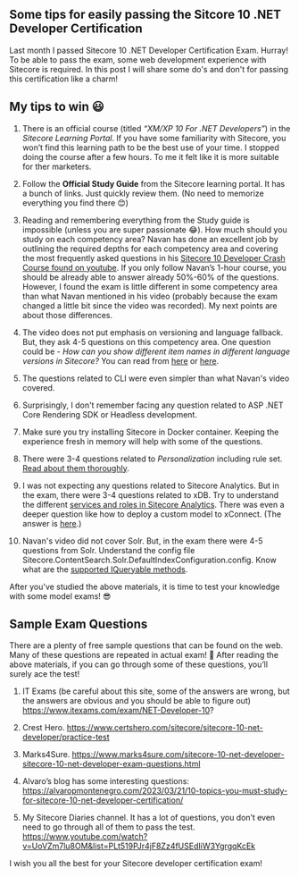 ## Some tips for easily passing the Sitcore 10 .NET Developer Certification

Last month I passed Sitecore 10 .NET Developer Certification Exam. Hurray! To be able to pass the exam, some web development experience with Sitecore is required.  In this post I will share some do's and don't for passing this certification like a charm!

## My tips to win 😃

1. There is an official course (titled *“XM/XP 10 For .NET Developers”*) in the *Sitecore Learning Portal*. If you have some familiarity with Sitecore, you won’t find this learning path to be the best use of your time. I stopped doing the course after a few hours. To me it felt like it is more suitable for ther marketers.     

2. Follow the **Official Study Guide** from the Sitecore learning portal. It has a bunch of links. Just quickly review them. (No need to memorize everything you find there 😊) 

3. Reading and remembering everything from the Study guide is impossible (unless you are super passionate 😂). How much should you study on each competency area? Navan has done an excellent job by outlining the required depths for each competency area and covering the most frequently asked questions in his [Sitecore 10 Developer Crash Course found on youtube]( https://www.youtube.com/watch?v=9kQ8o9ODoQM&t=127s). 
If you only follow Navan’s 1-hour course, you should be already able to answer already 50%-60% of the questions. However, I found the exam is little different in some competency area than what Navan mentioned in his video (probably because the exam changed a little bit since the video was recorded). My next points are about those differences. 

4. The video does not put emphasis on versioning and language fallback. But, they ask 4-5 questions on this competency area. One question could be - *How can you show different item names in different language versions in Sitecore?* You can read from [here](https://www.logicalfeed.com/posts/1159/versioned-vs-shared-vs-unversioned-fields-in-sitecore) or [here]( 
https://doc.sitecore.com/xp/en/users/100/sitecore-experience-platform/rename-an-item-or-page.html).

5. The questions related to CLI were even simpler than what Navan's video covered.

6. Surprisingly, I don't remember facing any question related to ASP .NET Core Rendering SDK or Headless development.

7. Make sure you try installing Sitecore in Docker container. Keeping the experience fresh in memory will help with some of the questions. 

8. There were 3-4 questions related to *Personalization* including rule set. [Read about them thoroughly](https://doc.sitecore.com/xp/en/users/latest/sitecore-experience-platform/personalization.html).

9. I was not expecting any questions related to Sitecore Analytics. But in the exam, there were 3-4 questions related to xDB. Try to understand the different [services and roles in Sitecore Analytics](https://doc.sitecore.com/xp/en/developers/latest/platform-administration-and-architecture/experience-platform-application-roles.html). There was even a deeper question like how to deploy a custom model to xConnect. (The answer is [here](https://doc.sitecore.com/xp/en/developers/latest/sitecore-experience-platform/deploy-a-custom-model.html).)
10. Navan's video did not cover Solr. But, in the exam there were 4-5 questions from Solr. Understand the config file Sitecore.ContentSearch.Solr.DefaultIndexConfiguration.config. Know what are the [supported IQueryable methods](https://doc.sitecore.com/xp/en/developers/latest/sitecore-experience-manager/search-indexes-using-linq-to-sitecore.html). 

After you've studied the above materials, it is time to test your knowledge with some model exams! 😎 

## Sample Exam Questions

There are a plenty of free sample questions that can be found on the web. Many of these questions are repeated in actual exam! 👼   After reading the above materials, if you can go through some of these questions, you’ll surely ace the test!

1. IT Exams (be careful about this site, some of the answers are wrong, but the answers are obvious and you should be able to figure out)  https://www.itexams.com/exam/NET-Developer-10?

2. Crest Hero. https://www.certshero.com/sitecore/sitecore-10-net-developer/practice-test

3. Marks4Sure. https://www.marks4sure.com/sitecore-10-net-developer-sitecore-10-net-developer-exam-questions.html 

4. Alvaro’s blog has some interesting questions: https://alvaropmontenegro.com/2023/03/21/10-topics-you-must-study-for-sitecore-10-net-developer-certification/

5. My Sitecore Diaries channel. It has a lot of questions, you don’t even need to go through all of them to pass the test.  https://www.youtube.com/watch?v=UoVZm7lu8OM&list=PLt519PJr4jF8Zz4fUSEdIiW3YgrgqKcEk     


I wish you all the best for your Sitecore developer certification exam! 


